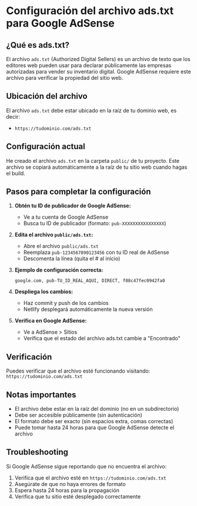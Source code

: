 # Configuración del archivo ads.txt para Google AdSense

## ¿Qué es ads.txt?

El archivo `ads.txt` (Authorized Digital Sellers) es un archivo de texto que los editores web pueden usar para declarar públicamente las empresas autorizadas para vender su inventario digital. Google AdSense requiere este archivo para verificar la propiedad del sitio web.

## Ubicación del archivo

El archivo `ads.txt` debe estar ubicado en la raíz de tu dominio web, es decir:
- `https://tudominio.com/ads.txt`

## Configuración actual

He creado el archivo `ads.txt` en la carpeta `public/` de tu proyecto. Este archivo se copiará automáticamente a la raíz de tu sitio web cuando hagas el build.

## Pasos para completar la configuración

1. **Obtén tu ID de publicador de Google AdSense:**
   - Ve a tu cuenta de Google AdSense
   - Busca tu ID de publicador (formato: `pub-XXXXXXXXXXXXXXXX`)

2. **Edita el archivo `public/ads.txt`:**
   - Abre el archivo `public/ads.txt`
   - Reemplaza `pub-1234567890123456` con tu ID real de AdSense
   - Descomenta la línea (quita el # al inicio)

3. **Ejemplo de configuración correcta:**
   ```
   google.com, pub-TU_ID_REAL_AQUI, DIRECT, f08c47fec0942fa0
   ```

4. **Despliega los cambios:**
   - Haz commit y push de los cambios
   - Netlify desplegará automáticamente la nueva versión

5. **Verifica en Google AdSense:**
   - Ve a AdSense > Sitios
   - Verifica que el estado del archivo ads.txt cambie a "Encontrado"

## Verificación

Puedes verificar que el archivo esté funcionando visitando:
`https://tudominio.com/ads.txt`

## Notas importantes

- El archivo debe estar en la raíz del dominio (no en un subdirectorio)
- Debe ser accesible públicamente (sin autenticación)
- El formato debe ser exacto (sin espacios extra, comas correctas)
- Puede tomar hasta 24 horas para que Google AdSense detecte el archivo

## Troubleshooting

Si Google AdSense sigue reportando que no encuentra el archivo:

1. Verifica que el archivo esté en `https://tudominio.com/ads.txt`
2. Asegúrate de que no haya errores de formato
3. Espera hasta 24 horas para la propagación
4. Verifica que tu sitio esté desplegado correctamente
